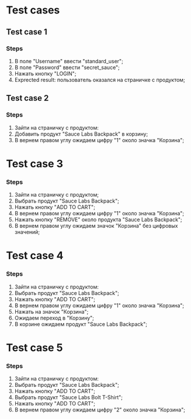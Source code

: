 # Test cases

## Test case 1
### Steps
1) В поле "Username" ввести "standard_user";
2) В поле "Password" ввести "secret_sauce";
3) Нажать кнопку "LOGIN";
4) Exprected result: пользователь оказался на страничке с продуктом;

## Test case 2
### Steps
1) Зайти на страничку с продуктом:
2) Добавить продукт "Sauce Labs Backpack" в корзину;
3) В вернем правом углу ожидаем цифру "1" около значка "Корзина";

# Test case 3
### Steps

1) Зайти на страничку с продуктом;
2) Выбрать продукт "Sauce Labs Backpack";
3) Нажать кнопку "ADD TO CART";
4) В вернем правом углу ожидаем цифру "1" около значка "Корзина";
5) Нажать кнопку "REMOVE" около продукта "Sauce Labs Backpack";
6) В вернем правом углу ожидаем  значок "Корзина" без цифровых значений;

# Test case 4
### Steps

1) Зайти на страничку с продуктом:
2) Выбрать продукт "Sauce Labs Backpack";
3) Нажать кнопку "ADD TO CART";
4) В вернем правом углу ожидаем цифру "1" около значка "Корзина";
5) Нажать на значок "Корзина";
6) Ожидаем переход в "Корзину";
7) В корзине ожидаем продукт "Sauce Labs Backpack";

# Test case 5
### Steps

1) Зайти на страничку с продуктом:
2) Выбрать продукт "Sauce Labs Backpack";
3) Нажать кнопку "ADD TO CART";
4) Выбрать продукт "Sauce Labs Bolt T-Shirt";
5) Нажать кнопку "ADD TO CART";
6) В вернем правом углу ожидаем цифру "2" около значка "Корзина";

